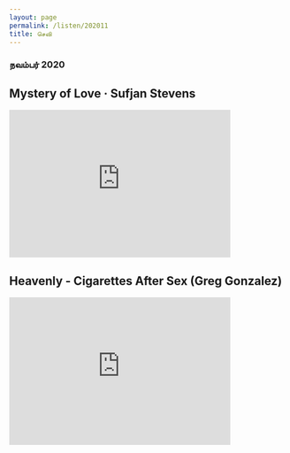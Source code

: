 ```yaml
---
layout: page
permalink: /listen/202011
title: செவி
---
```


### நவம்பர் 2020

## Mystery of Love · Sufjan Stevens

<iframe width="400" height="267" src="https://www.youtube.com/embed/N0CP9zpbmAQ" frameborder="0" allow="accelerometer; autoplay; clipboard-write; encrypted-media; gyroscope; picture-in-picture" allowfullscreen></iframe>

## Heavenly - Cigarettes After Sex (Greg Gonzalez)

<iframe width="400" height="267" src="https://www.youtube.com/embed/s1QCL9AGbO0" frameborder="0" allow="accelerometer; autoplay; clipboard-write; encrypted-media; gyroscope; picture-in-picture" allowfullscreen></iframe>
<br>
